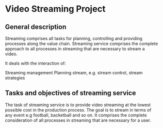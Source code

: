 # Video Streaming Project

## General description
Streaming comprises all tasks for planning, controlling and providing processes along the value chain. Streaming service comprises the complete approach to all processes in streaming that are necessary to stream a video.

It deals with the interaction of:

Streaming management
Planning stream, e.g. stream control, stream strategies

## Tasks and objectives of streaming service
The task of streaming service is to provide video streaming at the lowest possible cost in the production process. The goal is to stream in terms of any event e.g football, backetball and so on. It comprises the complete consideration of all processes in streaming that are necessary for a user.
